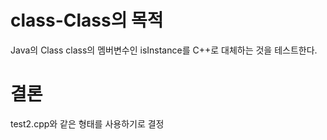 # class-Class의 목적

Java의 Class class의 멤버변수인 isInstance를 C++로 대체하는 것을 테스트한다.

# 결론

test2.cpp와 같은 형태를 사용하기로 결정
